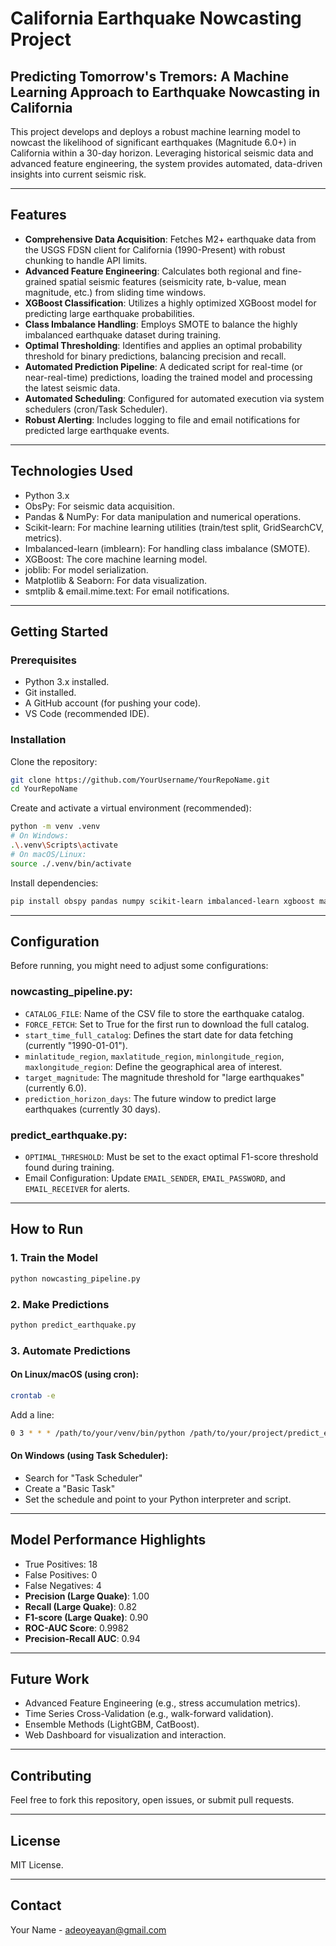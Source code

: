 
#  California Earthquake Nowcasting Project

## Predicting Tomorrow's Tremors: A Machine Learning Approach to Earthquake Nowcasting in California

This project develops and deploys a robust machine learning model to nowcast the likelihood of significant earthquakes (Magnitude 6.0+) in California within a 30-day horizon. Leveraging historical seismic data and advanced feature engineering, the system provides automated, data-driven insights into current seismic risk.

---

##  Features

- **Comprehensive Data Acquisition**: Fetches M2+ earthquake data from the USGS FDSN client for California (1990-Present) with robust chunking to handle API limits.
- **Advanced Feature Engineering**: Calculates both regional and fine-grained spatial seismic features (seismicity rate, b-value, mean magnitude, etc.) from sliding time windows.
- **XGBoost Classification**: Utilizes a highly optimized XGBoost model for predicting large earthquake probabilities.
- **Class Imbalance Handling**: Employs SMOTE to balance the highly imbalanced earthquake dataset during training.
- **Optimal Thresholding**: Identifies and applies an optimal probability threshold for binary predictions, balancing precision and recall.
- **Automated Prediction Pipeline**: A dedicated script for real-time (or near-real-time) predictions, loading the trained model and processing the latest seismic data.
- **Automated Scheduling**: Configured for automated execution via system schedulers (cron/Task Scheduler).
- **Robust Alerting**: Includes logging to file and email notifications for predicted large earthquake events.

---

##  Technologies Used

- Python 3.x
- ObsPy: For seismic data acquisition.
- Pandas & NumPy: For data manipulation and numerical operations.
- Scikit-learn: For machine learning utilities (train/test split, GridSearchCV, metrics).
- Imbalanced-learn (imblearn): For handling class imbalance (SMOTE).
- XGBoost: The core machine learning model.
- joblib: For model serialization.
- Matplotlib & Seaborn: For data visualization.
- smtplib & email.mime.text: For email notifications.

---

##  Getting Started

### Prerequisites

- Python 3.x installed.
- Git installed.
- A GitHub account (for pushing your code).
- VS Code (recommended IDE).

### Installation

Clone the repository:

```bash
git clone https://github.com/YourUsername/YourRepoName.git
cd YourRepoName
```

Create and activate a virtual environment (recommended):

```bash
python -m venv .venv
# On Windows:
.\.venv\Scripts\activate
# On macOS/Linux:
source ./.venv/bin/activate
```

Install dependencies:

```bash
pip install obspy pandas numpy scikit-learn imbalanced-learn xgboost matplotlib seaborn
```

---

## Configuration

Before running, you might need to adjust some configurations:

### nowcasting_pipeline.py:
- `CATALOG_FILE`: Name of the CSV file to store the earthquake catalog.
- `FORCE_FETCH`: Set to True for the first run to download the full catalog.
- `start_time_full_catalog`: Defines the start date for data fetching (currently "1990-01-01").
- `minlatitude_region`, `maxlatitude_region`, `minlongitude_region`, `maxlongitude_region`: Define the geographical area of interest.
- `target_magnitude`: The magnitude threshold for "large earthquakes" (currently 6.0).
- `prediction_horizon_days`: The future window to predict large earthquakes (currently 30 days).

### predict_earthquake.py:
- `OPTIMAL_THRESHOLD`: Must be set to the exact optimal F1-score threshold found during training.
- Email Configuration: Update `EMAIL_SENDER`, `EMAIL_PASSWORD`, and `EMAIL_RECEIVER` for alerts.

---

##  How to Run

### 1. Train the Model
```bash
python nowcasting_pipeline.py
```

### 2. Make Predictions
```bash
python predict_earthquake.py
```

### 3. Automate Predictions

#### On Linux/macOS (using cron):
```bash
crontab -e
```

Add a line:

```bash
0 3 * * * /path/to/your/venv/bin/python /path/to/your/project/predict_earthquake.py >> /path/to/your/project/prediction_log.txt 2>&1
```

#### On Windows (using Task Scheduler):
- Search for "Task Scheduler"
- Create a "Basic Task"
- Set the schedule and point to your Python interpreter and script.

---

##  Model Performance Highlights

- True Positives: 18
- False Positives: 0
- False Negatives: 4
- **Precision (Large Quake)**: 1.00
- **Recall (Large Quake)**: 0.82
- **F1-score (Large Quake)**: 0.90
- **ROC-AUC Score**: 0.9982
- **Precision-Recall AUC**: 0.94

---

##  Future Work

- Advanced Feature Engineering (e.g., stress accumulation metrics).
- Time Series Cross-Validation (e.g., walk-forward validation).
- Ensemble Methods (LightGBM, CatBoost).
- Web Dashboard for visualization and interaction.

---

##  Contributing

Feel free to fork this repository, open issues, or submit pull requests.

---

##  License

MIT License.

---

##  Contact

Your Name - adeoyeayan@gmail.com
